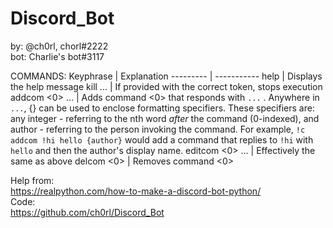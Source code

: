 # Discord_Bot

by: @ch0rl, chorl#2222  
bot: Charlie's bot#3117


COMMANDS:
Keyphrase | Explanation
--------- | -----------
help | Displays the help message
kill ... | If provided with the correct token, stops execution
addcom <0> ... | Adds command <0> that responds with `...` . Anywhere in `...`, {} can be used to enclose formatting specifiers. These specifiers are: any integer - referring to the nth word *after* the command (0-indexed), and author - referring to the person invoking the command. For example, `!c addcom !hi hello {author}` would add a command that replies to `!hi` with `hello` and then the author's display name.
editcom <0> ... | Effectively the same as above
delcom <0> | Removes command <0>

Help from:  
https://realpython.com/how-to-make-a-discord-bot-python/  
Code:  
https://github.com/ch0rl/Discord_Bot

